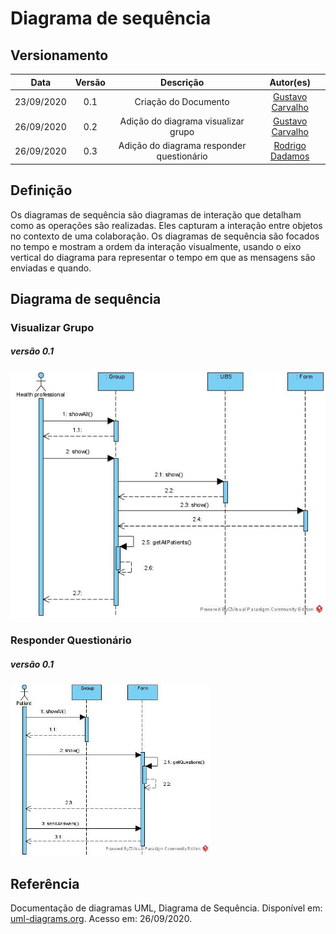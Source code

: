 # Diagrama de sequência
## Versionamento
| Data | Versão | Descrição | Autor(es) |
|:----:|:------:|:---------:|:---------:|
| 23/09/2020 | 0.1 | Criação do Documento | [Gustavo Carvalho](https://github.com/gustavocarvalho1002) |
| 26/09/2020 | 0.2 | Adição do diagrama visualizar grupo | [Gustavo Carvalho](https://github.com/gustavocarvalho1002)|
| 26/09/2020 | 0.3 | Adição do diagrama responder questionário | [Rodrigo Dadamos](https://github.com/Rdadamos)|

## Definição

Os diagramas de sequência são diagramas de interação que detalham como as operações são realizadas. Eles capturam a interação entre objetos no contexto de uma colaboração. Os diagramas de sequência são focados no tempo e mostram a ordem da interação visualmente, usando o eixo vertical do diagrama para representar o tempo em que as mensagens são enviadas e quando.

## Diagrama de sequência
### Visualizar Grupo
##### *versão 0.1*
[![diagrama_de_sequencia_show_group.jpg](./img/diagrama_de_sequencia_show_group.jpg)](./img/diagrama_de_sequencia_show_group.jpg)

### Responder Questionário
##### *versão 0.1*
[![diagrama_de_sequencia_answering_form.jpg](./img/diagrama_de_sequencia_answering_form.jpg)](./img/diagrama_de_sequencia_answering_form.jpg)

## Referência

Documentação de diagramas UML, Diagrama de Sequência. Disponível em: [uml-diagrams.org](https://www.uml-diagrams.org/sequence-diagrams.html). Acesso em: 26/09/2020.
